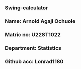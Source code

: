 ### Swing-calculator
### Name: Arnold Agaji Ochuole
### Matric no: U22ST1022
### Department: Statistics
### Github acc: Lonrad1180
